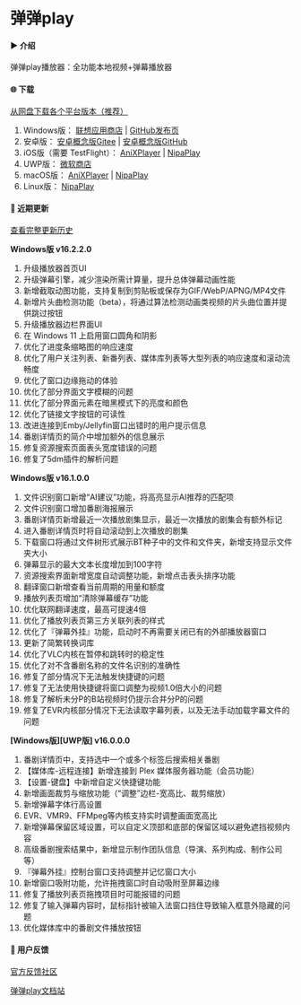 # 弹弹play

#### ▶️ 介绍

弹弹play播放器：全功能本地视频+弹幕播放器

#### 🌐 下载

[从网盘下载各个平台版本（推荐）](https://kaedei.lanzouo.com/s/dandanplay)

1. Windows版： [联想应用商店](https://lestore.lenovo.com/detail/10343) | [GitHub发布页](https://github.com/kaedei/dandanplay/releases)
2. 安卓版： [安卓概念版Gitee](https://gitee.com/xyoye/DanDanPlayForAndroid/releases) | [安卓概念版GitHub](https://github.com/xyoye/DanDanPlayForAndroid/releases)
3. iOS版（需要 TestFlight）： [AniXPlayer](https://testflight.apple.com/join/R6JotnNG) | [NipaPlay](https://testflight.apple.com/join/4JMh3t44)
4. UWP版： [微软商店](https://www.microsoft.com/store/productId/9nwpvd7t1hpw)
5. macOS版： [AniXPlayer](https://github.com/sunsx9316/DanDanPlay_Experience/releases) | [NipaPlay](https://github.com/MCDFsteve/NipaPlay-Reload/releases)
6. Linux版： [NipaPlay](https://github.com/MCDFsteve/NipaPlay-Reload/releases)

#### 📜 近期更新

[查看完整更新历史](https://www.dandanplay.com/blog.html)

**Windows版 v16.2.2.0**

1. 升级播放器首页UI
2. 升级弹幕引擎，减少渲染所需计算量，提升总体弹幕动画性能
3. 新增截取动图功能，支持复制到剪贴板或保存为GIF/WebP/APNG/MP4文件
4. 新增片头曲检测功能（beta），将通过算法检测动画类视频的片头曲位置并提供跳过按钮
5. 升级播放器边栏界面UI
6. 在 Windows 11 上启用窗口圆角和阴影
7. 优化了进度条缩略图的响应速度
8. 优化了用户关注列表、新番列表、媒体库列表等大型列表的响应速度和滚动流畅度
9. 优化了窗口边缘拖动的体验
10. 优化了部分界面文字模糊的问题
11. 优化了部分界面元素在暗黑模式下的亮度和颜色
12. 优化了链接文字按钮的可读性
13. 改进连接到Emby/Jellyfin窗口出错时的用户提示信息
14. 番剧详情页的简介中增加额外的信息展示
15. 修复资源搜索页面表头宽度错误的问题
16. 修复了5dm插件的解析问题

**Windows版 v16.1.0.0**
1. 文件识别窗口新增“AI建议”功能，将高亮显示AI推荐的匹配项
2. 文件识别窗口增加番剧海报展示
3. 番剧详情页新增最近一次播放剧集显示，最近一次播放的剧集会有额外标记
4. 进入番剧详情页时将自动滚动到上次播放的剧集
5. 下载窗口将通过文件树形式展示BT种子中的文件和文件夹，新增支持显示文件夹大小
6. 弹幕显示的最大文本长度增加到100字符
7. 资源搜索界面新增宽度自动调整功能，新增点击表头排序功能
8. 翻译窗口新增查看当前周期的用量和额度
9. 播放列表页增加“清除弹幕缓存”功能
10. 优化联网翻译速度，最高可提速4倍
11. 优化了播放列表页第三方关联列表的样式
12. 优化了『弹幕外挂』功能，启动时不再需要关闭已有的外部播放器窗口
13. 更新了简繁转换词库
14. 优化了VLC内核在暂停和跳转时的稳定性
15. 优化了对不含番剧名称的文件名识别的准确性
16. 修复了部分情况下无法触发快捷键的问题
17. 修复了无法使用快捷键将窗口调整为视频1.0倍大小的问题
18. 修复了解析未分P的B站视频时仍提示合并分P的问题
19. 修复了EVR内核部分情况下无法读取字幕列表，以及无法手动加载字幕文件的问题

**[Windows版][UWP版] v16.0.0.0**

1. 番剧详情页中，支持选中一个或多个标签后搜索相关番剧
2. 【媒体库-远程连接】新增连接到 Plex 媒体服务器功能（会员功能）
3. 【设置-键盘】中新增自定义快捷键功能
4. 新增画面裁剪与缩放功能（“调整”边栏-宽高比、裁剪缩放）
5. 新增弹幕字体行高设置
6. EVR、VMR9、FFMpeg等内核支持实时调整画面宽高比
7. 新增弹幕保留区域设置，可以自定义顶部和底部的保留区域以避免遮挡视频内容
8. 高级番剧搜索结果中，新增显示制作团队信息（导演、系列构成、制作公司等）
9. 『弹幕外挂』控制台窗口支持调整并记忆窗口大小
10. 新增窗口吸附功能，允许拖拽窗口时自动吸附至屏幕边缘
11. 修复了播放列表页拖拽项目时可能报错的问题
12. 修复了输入弹幕内容时，鼠标指针被输入法窗口挡住导致输入框意外隐藏的问题
13. 优化媒体库中的番剧文件播放按钮

#### 💬 用户反馈

[官方反馈社区](https://support.qq.com/products/104929)

[弹弹play文档站](https://doc.dandanplay.com/)
